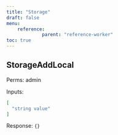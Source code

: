 ```yaml
---
title: "Storage"
draft: false
menu:
    reference:
             parent: "reference-worker"
toc: true
---
```


## StorageAddLocal

Perms: admin

Inputs:

```json
[
  "string value"
]
```

Response: `{}`

